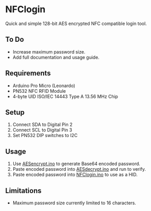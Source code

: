 # NFClogin
Quick and simple 128-bit AES encrypted NFC compatible login tool.

## To Do
- Increase maximum password size.
- Add full documentation and usage guide.

## Requirements
- Arduino Pro Micro (Leonardo)
- PN532 NFC RFID Module
- 4-byte UID ISO/IEC 14443 Type A 13.56 MHz Chip

## Setup
1. Connect SDA to Digital Pin 2
2. Connect SCL to Digital Pin 3
3. Set PN532 DIP switches to I2C

## Usage
1. Use [AESencrypt.ino](AESencrypt.ino) to generate Base64 encoded password.
2. Paste encoded password into [AESdecrypt.ino](AESdecrypt.ino) and run to verify.
3. Paste encoded password into [NFClogin.ino](NFClogin.ino) to use as a HID.

## Limitations
- Maximum password size currently limited to 16 characters.
